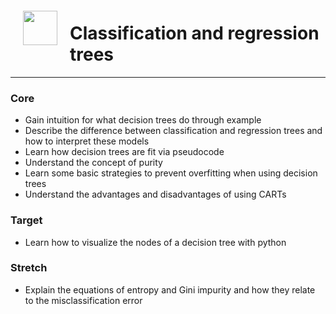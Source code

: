 <img src="http://imgur.com/1ZcRyrc.png" style="float: left; margin: 20px; height: 55px">

# Classification and regression trees

---

### Core
- Gain intuition for what decision trees do through example
- Describe the difference between classification and regression trees and how to interpret these models
- Learn how decision trees are fit via pseudocode
- Understand the concept of purity
- Learn some basic strategies to prevent overfitting when using decision trees
- Understand the advantages and disadvantages of using CARTs

### Target
- Learn how to visualize the nodes of a decision tree with python

### Stretch
- Explain the equations of entropy and Gini impurity and how they relate to the misclassification error

